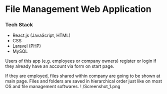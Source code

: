 # File Management Web Application

### Tech Stack
* React.js (JavaScript, HTML)
* CSS
* Laravel (PHP)
* MySQL

Users of this app (e.g. employees or company owners) register or login if they already have an account via form on start page. 

If they are employed, files shared within company are going to be shown at main page. Files and folders are saved in hierarchical order just like on most OS and file management softwares.
! /Screenshot_1.png
